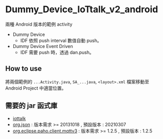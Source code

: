 # Dummy_Device_IoTtalk_v2_android
兩種 Android 版本的範例 activity
* Dummy Device
  * IDF 依照 push interval 數值自動 push。
* Dummy Device Event Driven
  * IDF 需要 push 時，透過 dan.push。

## How to use
將兩個範例的 `...Activity.java`, `SA_...java`, `<layout>.xml` 檔案移動至 Android Project 中適當位置。

## 需要的 jar 函式庫
* [iottalk](https://github.com/IoTtalk/iottalk-java)
* [org.json](https://mvnrepository.com/artifact/org.json/json) : 版本需求 >= 20131018 , 預設版本 : 20210307
* [org.eclipse.paho.client.mqttv3](https://mvnrepository.com/artifact/org.eclipse.paho/org.eclipse.paho.client.mqttv3/1.2.5) : 版本需求 >= 1.2.5 , 預設版本 : 1.2.5

